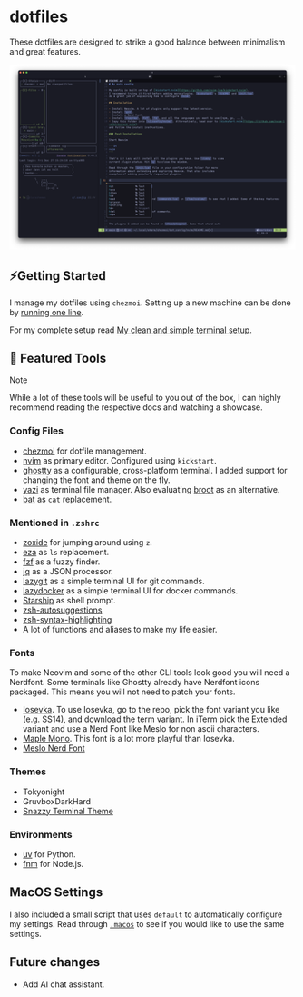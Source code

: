 # dotfiles

These dotfiles are designed to strike a good balance between minimalism and great features.

![preview](./imgs/ghostty-setup.png)

## ⚡Getting Started

I manage my dotfiles using `chezmoi`. Setting up a new machine can be done by [running one line](https://www.chezmoi.io/quick-start/#set-up-a-new-machine-with-a-single-command).

For my complete setup read [My clean and simple terminal setup](https://ratoru.com/blog/terminal).

## 🔨 Featured Tools

> [!NOTE]
> While a lot of these tools will be useful to you out of the box,
> I can highly recommend reading the respective docs and watching a showcase.

### Config Files

- [chezmoi](https://www.chezmoi.io/) for dotfile management.
- [nvim](./dot_config/nvim/) as primary editor. Configured using `kickstart`.
- [ghostty](./dot_config/ghostty/) as a configurable, cross-platform terminal. I added support for changing the font and theme on the fly.
- [yazi](https://yazi-rs.github.io/) as terminal file manager. Also evaluating [broot](https://github.com/Canop/broot) as an alternative.
- [bat](https://github.com/sharkdp/bat) as `cat` replacement.

### Mentioned in `.zshrc`

- [zoxide](https://github.com/ajeetdsouza/zoxide) for jumping around using `z`.
- [eza](https://github.com/eza-community/eza) as `ls` replacement.
- [fzf](https://github.com/junegunn/fzf) as a fuzzy finder.
- [jq](https://github.com/jqlang/jq) as a JSON processor.
- [lazygit](https://github.com/jesseduffield/lazygit) as a simple terminal UI for git commands.
- [lazydocker](https://github.com/jesseduffield/lazydocker) as a simple terminal UI for docker commands.
- [Starship](https://starship.rs/) as shell prompt.
- [zsh-autosuggestions](https://github.com/zsh-users/zsh-autosuggestions)
- [zsh-syntax-highlighting](https://github.com/zsh-users/zsh-syntax-highlighting)
- A lot of functions and aliases to make my life easier.

### Fonts

To make Neovim and some of the other CLI tools look good you will need a Nerdfont. Some terminals like Ghostty already have Nerdfont icons packaged. This means you will not need to patch your fonts.

- [Iosevka](https://github.com/be5invis/Iosevka/tree/v30.3.3). To use Iosevka, go to the repo, pick the font variant you like (e.g. SS14), and download the term variant. In iTerm pick the Extended variant and use a Nerd Font like Meslo for non ascii characters.
- [Maple Mono](https://github.com/subframe7536/maple-font). This font is a lot more playful than Iosevka.
- [Meslo Nerd Font](https://github.com/romkatv/powerlevel10k/blob/master/font.md)

### Themes

- Tokyonight
- GruvboxDarkHard
- [Snazzy Terminal Theme](https://github.com/sindresorhus/iterm2-snazzy)

### Environments

- [uv](https://github.com/astral-sh/uv) for Python.
- [fnm](https://github.com/Schniz/fnm) for Node.js.

## MacOS Settings

I also included a small script that uses `default` to automatically configure my settings.
Read through [`.macos`](./executable_dot_macos) to see if you would like to use the same settings.

## Future changes

- Add AI chat assistant.

